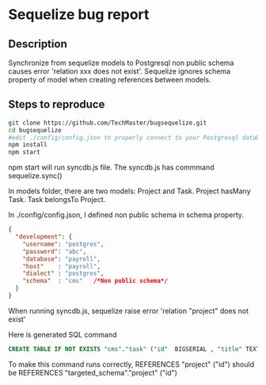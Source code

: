 # Sequelize bug report
 
## Description
 Synchronize from sequelize models to Postgresql non public schema causes error 'relation xxx does not exist'.
 Sequelize ignores schema property of model when creating references between models.
 
 
## Steps to reproduce
```bash
git clone https://github.com/TechMaster/bugsequelize.git
cd bugsequelize
#edit ./config/config.json to properly connect to your Postgresql database
npm install
npm start
```

npm start will run syncdb.js file. The syncdb.js has commmand sequelize.sync()

In models folder, there are two models: Project and Task. Project hasMany Task. Task belongsTo Project.

In ./config/config.json, I defined non public schema in schema property. 
```json
{
  "development": {
    "username": "postgres",
    "password": "abc",
    "database": "payroll",
    "host"    : "payroll",
    "dialect" : "postgres",
    "schema"  : "cms"   /*Non public schema*/
  }
}
```

When running syncdb.js, sequelize raise error 'relation "project" does not exist'

Here is generated SQL command
```sql
CREATE TABLE IF NOT EXISTS "cms"."task" ("id"  BIGSERIAL , "title" TEXT, "project_id" BIGINT REFERENCES "project" ("id") ON DELETE SET NULL ON UPDATE CASCADE, PRIMARY KEY ("id"));
```

To make this command runs correctly, REFERENCES "project" ("id") should be REFERENCES "targeted_schema"."project" ("id")